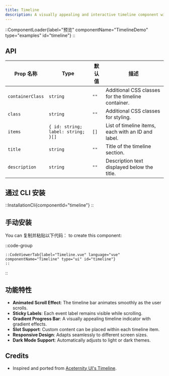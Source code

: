 ```yaml
---
title: Timeline
description: A visually appealing and interactive timeline component with smooth animations, sticky labels, and a gradient scrolling effect.
---
```


::ComponentLoader{label="预览" componentName="TimelineDemo" type="examples" id="timeline"}
::

## API

| Prop 名称        | Type                               | 默认值 | 描述                                               |
| ---------------- | ---------------------------------- | ------ | -------------------------------------------------- |
| `containerClass` | `string`                           | `""`   | Additional CSS classes for the timeline container. |
| `class`          | `string`                           | `""`   | Additional CSS classes for styling.                |
| `items`          | `{ id: string; label: string; }[]` | `[]`   | List of timeline items, each with an ID and label. |
| `title`          | `string`                           | `""`   | Title of the timeline section.                     |
| `description`    | `string`                           | `""`   | Description text displayed below the title.        |

## 通过 CLI 安装

::InstallationCli{componentId="timeline"}
::

## 手动安装

You can 复制并粘贴以下代码： to create this component:

::code-group

    ::CodeViewerTab{label="Timeline.vue" language="vue" componentName="Timeline" type="ui" id="timeline"}
    ::

::

## 功能特性

- **Animated Scroll Effect**: The timeline bar animates smoothly as the user scrolls.
- **Sticky Labels**: Each event label remains visible while scrolling.
- **Gradient Progress Bar**: A visually appealing timeline indicator with gradient effects.
- **Slot Support**: Custom content can be placed within each timeline item.
- **Responsive Design**: Adapts seamlessly to different screen sizes.
- **Dark Mode Support**: Automatically adjusts to light or dark themes.

## Credits

- Inspired and ported from [Aceternity UI's Timeline](https://ui.aceternity.com/components/timeline).

